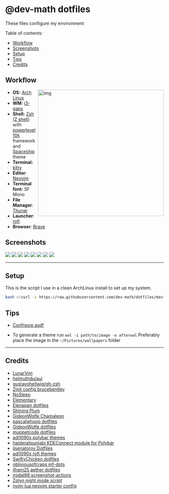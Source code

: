 # @dev-math dotfiles
These files configure my environment

Table of contents:
- [Workflow](#workflow)
- [Screenshots](#screenshots)
- [Setup](#setup)
- [Tips](#tips)
- [Credits](#credits)

## Workflow

<img src="https://i.imgur.com/K9PBtBv.png" alt="img" align="right" width="400px">

- **OS:** [Arch Linux](https://archlinux.org/)
- **WM:** [i3-gaps](https://github.com/Airblader/i3)
- **Shell:** [Zsh (Z shell)](http://zsh.sourceforge.net/) with [powerlevel10k](https://github.com/ohmyzsh/ohmyzsh) framework and [Spaceship](https://github.com/spaceship-prompt/spaceship-prompt/) theme
- **Terminal:** [kitty](https://github.com/kovidgoyal/kitty/)
- **Editor**: [Neovim](https://github.com/neovim/neovim/)
- **Terminal font:** SF Mono
- **File Manager**: [Thunar](https://git.xfce.org/xfce/thunar/)
- **Launcher**: [rofi](https://github.com/davatorium/rofi/)
- **Browser**: [Brave](https://brave.com/)

## Screenshots
![](https://i.imgur.com/bEVQdEy.jpg)
![](https://i.imgur.com/x1aITlL.jpeg)
![](https://i.imgur.com/K9PBtBv.png)
![](https://i.imgur.com/L5K6JDZ.png)
![](https://i.imgur.com/f70oJPP.png)
![](https://i.imgur.com/gxYPLLg.png)
![](https://i.imgur.com/BR3UZqy.jpeg)
![](https://i.imgur.com/HFlu5a2.jpeg)

---

## Setup 
This is the script I use in a clean ArchLinux install to set up my system.

```bash
bash <(curl -s https://raw.githubusercontent.com/dev-math/dotfiles/master/utils/install.sh)
```

## Tips

- [Configure asdf](https://asdf-vm.github.io/asdf/guide/getting-started.html) 

- To generate a theme run ```wal -i path/to/image -o afterwal```
Preferably place the image in the ```~/Pictures/wallpapers``` folder

---

## Credits
- [LunarVim](https://github.com/LunarVim/LunarVim/blob/rolling/utils/installer/install.sh)
- [helmuthdu/aui](https://github.com/helmuthdu/aui)
- [gustavohellwig/gh-zsh](https://github.com/gustavohellwig/gh-zsh/)
- [Zinit config brucebentley](https://github.com/zdharma-continuum/zinit-configs/tree/master/brucebentley)
- [NoSleep](https://github.com/morpheusthewhite/spicetify-themes/tree/master/NoSleep)
- [Elementary](https://github.com/morpheusthewhite/spicetify-themes/tree/master/Elementary)
- [Elenapan dotfiles](https://github.com/elenapan/dotfiles)
- [Shining Plum](https://github.com/jazz-g/shining-plum)
- [GideonWolfe Chamaleon](https://github.com/GideonWolfe/Chameleon)
- [pascalwhoop dotfiles](https://github.com/pascalwhoop/dotfiles)
- [GideonWolfe dotfiles](https://github.com/GideonWolfe/dots)
- [muppetcode dotfiles](https://github.com/muppetcode/dotfiles)
- [adi1090x polybar themes](https://github.com/adi1090x/polybar-themes)
- [haideralipunjabi KDEConnect module for Polybar](https://github.com/haideralipunjabi/polybar-kdeconnect)
- [ilsenatorov Dotfiles](https://github.com/ilsenatorov/dotfiles)
- [adi1090x rofi themes](https://github.com/adi1090x/rofi/)
- [SwiftyChicken dotfiles](https://github.com/SwiftyChicken/dotfiles)
- [obliviousofcraps mf-dots](https://github.com/obliviousofcraps/mf-dots)
- [ilham25 aether dotfiles](https://github.com/ilham25/dotfiles-openbox)
- [jrodal98 screenshot-actions](https://github.com/jrodal98/screenshot-actions)
- [Zolyn night mode script](https://github.com/Zolyn/dotfiles/blob/master/scripts/night_mode_toggle.sh)
- [nvim-lua neovim starter config](https://github.com/nvim-lua/kickstart.nvim)
